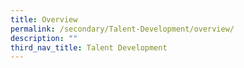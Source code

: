 ```yaml
---
title: Overview
permalink: /secondary/Talent-Development/overview/
description: ""
third_nav_title: Talent Development
---
```

